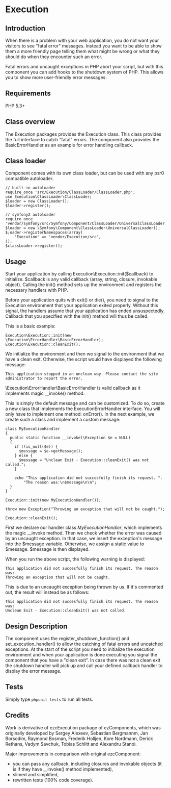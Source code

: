 Execution
=========

Introduction
------------

When there is a problem with your web application, you do not want your
visitors to see "fatal error" messages. Instead you want to be able to show
them a more friendly page telling them what might be wrong or what they should
do when they encounter such an error.

Fatal errors and uncaught exceptions in PHP abort your script, but with this
component you can add hooks to the shutdown system of PHP. This allows you to
show more user-friendly error messages.

Requirements
------------

PHP 5.3+

Class overview
--------------

The Execution packages provides the Execution class. This class provides the
full interface to catch "fatal" errors. The component also
provides the BasicErrorHandler as an example for error handling callback.

Class loader
------------

Component comes with its own class loader, but can be used with any psr0
compatible autoloader.

    // built-in autoloader
    require_once 'src/Execution/ClassLoader/ClassLoader.php';
    use Execution\ClassLoader\ClassLoader;
    $loader = new ClassLoader();
    $loader->register();

    // symfony2 autoloader
    require_once 'vendor/symfony/src/Symfony/Component/ClassLoader/UniversalClassLoader.php';
    $loader = new \Symfony\Component\ClassLoader\UniversalClassLoader();
    $;oader->registerNamespaces(array(
        'Execution' => 'vendor/Execution/src',
    ));
    $classLoader->register();

Usage
-----

Start your application by calling Execution\Execution::init($callback) to
initialize. $callback is any valid callback (array, string, closure, invokable
object). Calling the init() method sets up the environment and registers the 
necessary handlers with PHP.

Before your application quits with exit() or die(), you need to signal to the
Execution environment that your application exited properly. Without this
signal, the handlers assume that your application has ended unsuspectedly. 
Callback that you specified with the init() method will thus be called.

This is a basic example:

    Execution\Execution::init(new \Execution\ErrorHandler\BasicErrorHandler);
    Execution\Execution::cleanExit();

We initialize the environment and then we signal to the environment that we have 
a clean exit. Otherwise, the script would have displayed the following message:

    This application stopped in an unclean way. Please contact the site
    administrator to report the error.

\Execution\ErrorHandler\BasicErrorHandler is valid callback as it implements
magic __invoke() method.

This is simply the default message and can be customized. To do so, create a new
class that implements the ExecutionErrorHandler interface. You will only
have to implement one method: onError(). In the next example, we create such a
class and implement a custom message:

    class MyExecutionHandler
    {
      public static function __invoke(\Exception $e = NULL)
      {
        if (!is_null($e)) {
          $message = $e->getMessage();
        } else {
          $message = "Unclean Exit - Execution::cleanExit() was not called.";
        }

        echo "This application did not succesfully finish its request. ".
            "The reason was:\n$message\n\n";
      }
    }

    Execution::init(new MyExecutionHandler());

    throw new Exception("Throwing an exception that will not be caught.");

    Execution::cleanExit();

First we declare our handler class *MyExecutionHandler*, which implements the 
magic __invoke method. Then we check whether the error was caused by an uncaught
exception. In that case, we insert the exception's message into the $message
variable. Otherwise, we assign a static value to $message. $message is then
displayed.

When you run the above script, the following warning is displayed:

    This application did not succesfully finish its request. The reason was:
    Throwing an exception that will not be caught.

This is due to an uncaught exception being thrown by us. If it's commented out, 
the result will instead be as follows:

    This application did not succesfully finish its request. The reason was:
    Unclean Exit - Execution::cleanExit() was not called.

Design Description
------------------
The component uses the register_shutdown_function() and set_execution_handler()
to allow the catching of fatal errors and uncatched exceptions. At the start of
the script you need to initialize the execution environment and when your
application is done executing you signal the component that you have a "clean
exit".  In case there was not a clean exit the shutdown handler will pick up
and call your defined callback handler to display the error message.

Tests
-----

Simply type `phpunit tests` to run all tests.

Credits
-------

Work is derivative of ezcExecution package of ezComponents, which was originally
developed by Sergey Alexeev, Sebastian Bergmannm, Jan Borsodim, Raymond Bosman,
Frederik Holljen, Kore Nordmann, Derick Rethans, Vadym Savchuk, Tobias Schlitt
and Alexandru Stanoi.

Major improvements in comparison with original ezcComponent:

  - you can pass any callback, including closures and invokable objects (it is 
    if they have __invoke() method implemented),
  - slimed and simplified,
  - rewritten tests (100% code coverage).
